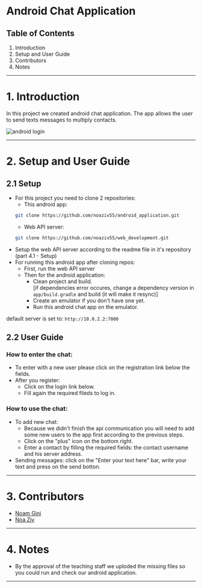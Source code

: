 # Android Chat Application
## Table of Contents
1. Introduction
2. Setup and User Guide
3. Contributors
4. Notes

***

# 1. Introduction

In this project we created android chat application.
The app allows the user to send texts messages to multiply contacts.

![android login](https://user-images.githubusercontent.com/92301625/179402613-5444689c-8016-4cd7-a247-5bc20350c43b.png)

***


# 2. Setup and User Guide
## 2.1 Setup

* For this project you need to clone 2 repositories: <br />
  * This android app:
  ```bash
  git clone https://github.com/noaziv55/android_application.git
  ```
  * Web API server:
  ```bash
  git clone https://github.com/noaziv55/web_development.git
  ```
* Setup the web API server according to the readme file in it's repository (part 4.1 - Setup)
* For running this android app after cloning repos:<br />
  * First, run the web API server <br />
  * Then for the android application:
    * Clean project and build. <br/>
    [if dependencies error occures, change a dependency version in `app/build.gradle` and build (it will make it resync)]
    * Create an emulator if you don't have one yet.
    * Run this android chat app on the emulator.
    
default server is set to: `http://10.0.2.2:7000`

## 2.2 User Guide

### How to enter the chat:
* To enter with a new user please click on the registration link below the fields.
* After you register:
  *  Click on the login link below.
  *  Fill again the required fileds to log in.

### How to use the chat:
* To add new chat:
  * Because we didn't finish the api communication you will need to add some new users to the app first according to the previous steps. 
  * Click on the "plus" icon on the bottom right.
  * Enter a contact by filling the required fields: the contact username and his server address.
* Sending messages: click on the "Enter your text here" bar, write your text and press on the send botton.

***

# 3. Contributors

* [Noam Gini](https://github.com/NoamGini)
* [Noa Ziv](https://github.com/noaziv55)

***

# 4. Notes

* By the approval of the teaching staff we uploded the missing files so you could run and check our android application.

***
